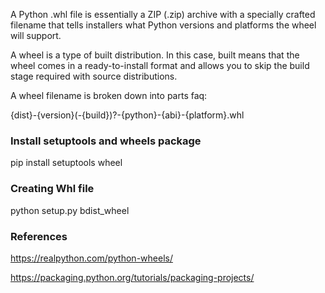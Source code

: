 A Python .whl file is essentially a ZIP (.zip) archive with a specially crafted filename that tells installers what Python versions and platforms the wheel will support.

A wheel is a type of built distribution. In this case, built means that the wheel comes in a ready-to-install format and allows you to skip the build stage required with source distributions.

A wheel filename is broken down into parts faq:

{dist}-{version}(-{build})?-{python}-{abi}-{platform}.whl


### Install setuptools and wheels package  
pip install setuptools wheel

### Creating Whl file

python setup.py bdist_wheel


### References
https://realpython.com/python-wheels/  

https://packaging.python.org/tutorials/packaging-projects/  


